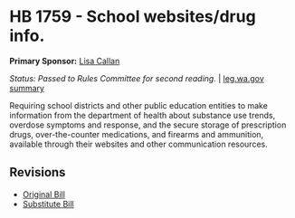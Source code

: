 # HB 1759 - School websites/drug info.
**Primary Sponsor:** [Lisa Callan](/person/leg/callan_li.md)

*Status: Passed to Rules Committee for second reading.* | [leg.wa.gov summary](https://app.leg.wa.gov/billsummary?BillNumber=1759&Year=2021)

Requiring school districts and other public education entities to make information from the department of health about substance use trends, overdose symptoms and response, and the secure storage of prescription drugs, over-the-counter medications, and firearms and ammunition, available through their websites and other communication resources.

## Revisions
* [Original Bill](1/)
* [Substitute Bill](S/)